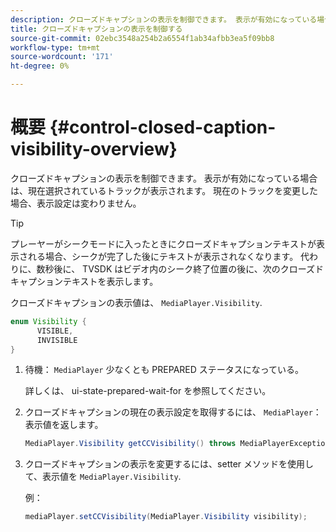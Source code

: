 ```yaml
---
description: クローズドキャプションの表示を制御できます。 表示が有効になっている場合は、現在選択されているトラックが表示されます。 現在のトラックを変更した場合、表示設定は変わりません。
title: クローズドキャプションの表示を制御する
source-git-commit: 02ebc3548a254b2a6554f1ab34afbb3ea5f09bb8
workflow-type: tm+mt
source-wordcount: '171'
ht-degree: 0%

---
```


# 概要 {#control-closed-caption-visibility-overview}

クローズドキャプションの表示を制御できます。 表示が有効になっている場合は、現在選択されているトラックが表示されます。 現在のトラックを変更した場合、表示設定は変わりません。

>[!TIP]
>
>プレーヤーがシークモードに入ったときにクローズドキャプションテキストが表示される場合、シークが完了した後にテキストが表示されなくなります。 代わりに、数秒後に、 TVSDK はビデオ内のシーク終了位置の後に、次のクローズドキャプションテキストを表示します。
>
>クローズドキャプションの表示値は、 `MediaPlayer.Visibility`.
>
>```java
>enum Visibility {  
>       VISIBLE,  
>       INVISIBLE 
>}
>```
>

1. 待機： `MediaPlayer` 少なくとも PREPARED ステータスになっている。

   詳しくは、 ui-state-prepared-wait-for を参照してください。
1. クローズドキャプションの現在の表示設定を取得するには、 `MediaPlayer`：表示値を返します。

   ```java
   MediaPlayer.Visibility getCCVisibility() throws MediaPlayerException;
   ```

1. クローズドキャプションの表示を変更するには、setter メソッドを使用して、表示値を `MediaPlayer.Visibility`.

   例：

   ```java
   mediaPlayer.setCCVisibility(MediaPlayer.Visibility visibility);
   ```
